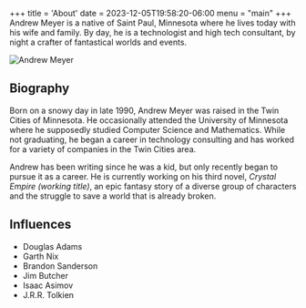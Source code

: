 +++
title = 'About'
date = 2023-12-05T19:58:20-06:00
menu = "main"
+++
Andrew Meyer is a native of Saint Paul, Minnesota where he lives today with his wife and family. By day, he is a technologist and high tech consultant, by night a crafter of fantastical worlds and events.

![Andrew Meyer](/images/andrew-meyer.jpg)

## Biography

Born on a snowy day in late 1990, Andrew Meyer was raised in the Twin Cities of Minnesota. He occasionally attended the University of Minnesota where he supposedly studied Computer Science and Mathematics. While not graduating, he began a career in technology consulting and has worked for a variety of companies in the Twin Cities area.

Andrew has been writing since he was a kid, but only recently began to pursue it as a career. He is currently working on his third novel, *Crystal Empire (working title)*, an epic fantasy story of a diverse group of characters and the struggle to save a world that is already broken.

## Influences

* Douglas Adams
* Garth Nix
* Brandon Sanderson
* Jim Butcher
* Isaac Asimov
* J.R.R. Tolkien